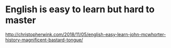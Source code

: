 # English is easy to learn but hard to master

http://christopherwink.com/2018/11/05/english-easy-learn-john-mcwhorter-history-magnificent-bastard-tongue/